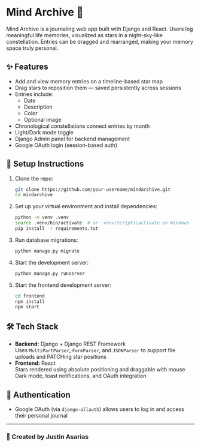 # Mind Archive 🌌

Mind Archive is a journaling web app built with Django and React. Users log meaningful life memories, visualized as stars in a night-sky-like constellation. Entries can be dragged and rearranged, making your memory space truly personal.

## ✨ Features
- Add and view memory entries on a timeline-based star map
- Drag stars to reposition them — saved persistently across sessions
- Entries include:
  - Date
  - Description
  - Color
  - Optional image
- Chronological constellations connect entries by month
- Light/Dark mode toggle
- Django Admin panel for backend management
- Google OAuth login (session-based auth)

## 🚀 Setup Instructions

1. Clone the repo:
   ```bash
   git clone https://github.com/your-username/mindarchive.git
   cd mindarchive
   ```

2. Set up your virtual environment and install dependencies:
   ```bash
   python -m venv .venv
   source .venv/bin/activate  # or .venv\Scripts\activate on Windows
   pip install -r requirements.txt
   ```

3. Run database migrations:
   ```bash
   python manage.py migrate
   ```

4. Start the development server:
   ```bash
   python manage.py runserver
   ```

5. Start the frontend development server:
   ```bash
   cd frontend
   npm install
   npm start

## 🛠 Tech Stack
- **Backend:** Django + Django REST Framework  
  Uses `MultiPartParser`, `FormParser`, and `JSONParser` to support file uploads and PATCHing star positions
- **Frontend:** React  
  Stars rendered using absolute positioning and draggable with mouse  
  Dark mode, toast notifications, and OAuth integration

## 🔐 Authentication
- Google OAuth (via `django-allauth`) allows users to log in and access their personal journal

---

### 🌠 Created by Justin Asarias


